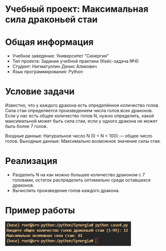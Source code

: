# Учебный проект: Максимальная сила драконьей стаи

# Общая информация
- Учебное заведение: Университет "Синергия"
- Тип проекта: Задание учебной практики (Кейс-задача №4)
- Студент: Нигматуллин Денис Аликович
- Язык программирования: Python

# Условие задачи
Известно, что у каждого дракона есть определённое количество голов.
Сила стаи определяется произведением числа голов всех драконов.
Если у нас есть общее количество голов N, нужно определить, какой максимальной может быть сила стаи, если у одного дракона не может быть более 7 голов.

Входные данные:
Натуральное число N (0 < N < 100) — общее число голов.
Выходные данные:
Максимально возможное значение силы стаи.

# Реализация
- Разделить N на как можно большее количество драконом с 7 головами, остаток распределить оптимально среди оставшихся драконов.
- Вычислить произведение голов каждого дракона.

# Пример работы

![Пример выполнения программы](images/case4.png)